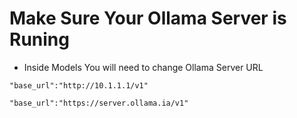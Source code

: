 # Make Sure Your Ollama Server is Runing
- Inside Models You will need to change Ollama Server URL
```
"base_url":"http://10.1.1.1/v1"
```
```
"base_url":"https://server.ollama.ia/v1"
```
